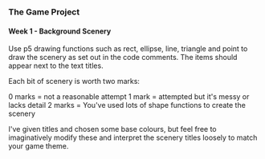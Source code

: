 ### The Game Project ###

#### Week 1 - Background Scenery ####

Use p5 drawing functions such as rect, ellipse, line, triangle and point to draw the scenery as set out in the code comments. The items should appear next to the text titles.

Each bit of scenery is worth two marks:

0 marks = not a reasonable attempt
1 mark = attempted but it's messy or lacks detail
2 marks = You've used lots of shape functions to create the scenery

I've given titles and chosen some base colours, but feel free to imaginatively modify these and interpret the scenery titles loosely to match your game theme.

